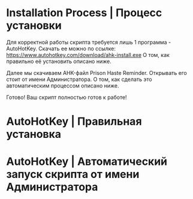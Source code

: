 # Installation Process | Процесс установки

Для корректной работы скрипта требуется лишь 1 программа - AutoHotKey.
Скачать ее можно по ссылке: https://www.autohotkey.com/download/ahk-install.exe
О том, как правильно её установить описано ниже.

Далее мы скачиваем AHK-файл Prison Haste Reminder.
Открывать его стоит от имени Администратора.
О том, как сделать это автоматическим процессом описано ниже.

Готово! Ваш скрипт полностью готов к работе!

# AutoHotKey | Правильная установка


# AutoHotKey | Автоматический запуск скрипта от имени Администратора
